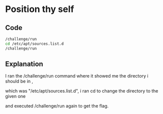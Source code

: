 # Position thy self

## Code

```bash
/challenge/run
cd /etc/apt/sources.list.d
/challenge/run
```
## Explanation

I ran the /challenge/run command where it showed me the directory  i should be in ,

which was "/etc/apt/sources.list.d", i ran cd to change the directory to the given one

and executed /challenge/run again to get the flag.
